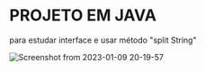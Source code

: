 # PROJETO EM JAVA
para estudar interface e usar método "split String"

![Screenshot from 2023-01-09 20-19-57](https://user-images.githubusercontent.com/101891565/211428384-50879ff2-8c79-4be6-8558-6e0522113144.png)
